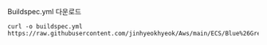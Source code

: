 Buildspec.yml 다운로드
```
curl -o buildspec.yml https://raw.githubusercontent.com/jinhyeokhyeok/Aws/main/ECS/Blue%26Greeen/buildspec.yml
```
